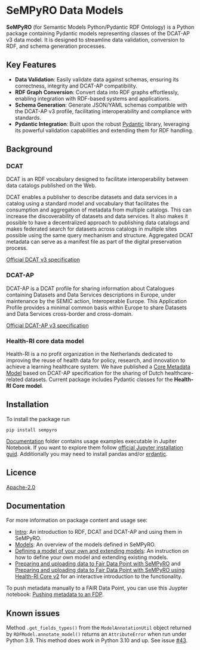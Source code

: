# SeMPyRO Data Models

**SeMPyRO** (for Semantic Models Python/Pydantic RDF Ontology) is a Python package containing Pydantic models 
representing classes of the DCAT-AP v3 data model. It is designed to streamline data validation, conversion to RDF, 
and schema generation processes.

## Key Features

- **Data Validation**: Easily validate data against schemas, ensuring its correctness, integrity and DCAT-AP compatibility.
- **RDF Graph Conversion**: Convert data into RDF graphs effortlessly, enabling integration with RDF-based systems and applications.
- **Schema Generation**: Generate JSON/YAML schemas compatible with the DCAT-AP v3 profile, facilitating interoperability and compliance with standards.
- **Pydantic Integration**: Built upon the robust [Pydantic](https://docs.pydantic.dev/) library, leveraging its powerful validation capabilities and extending them for RDF handling.

## Background

### DCAT

DCAT is an RDF vocabulary designed to facilitate interoperability between data catalogs published on the Web.

DCAT enables a publisher to describe datasets and data services in a catalog using a standard model and vocabulary
that facilitates the consumption and aggregation of metadata from multiple catalogs. This can increase the
discoverability of datasets and data services. It also makes it possible to have a decentralized approach to publishing
data catalogs and makes federated search for datasets across catalogs in multiple sites possible using the same query
mechanism and structure. Aggregated DCAT metadata can serve as a manifest file as part of the digital preservation
process.

[Official DCAT v3 specification](https://www.w3.org/TR/vocab-dcat-3/)

### DCAT-AP

DCAT-AP is a DCAT profile for sharing information about Catalogues containing Datasets and Data Services descriptions
in Europe, under maintenance by the SEMIC action, Interoperable Europe. This Application Profile provides a minimal
common basis within Europe to share Datasets and Data Services cross-border and cross-domain.

[Official DCAT-AP v3 specification](https://semiceu.github.io/DCAT-AP/releases/3.0.0/)

### Health-RI core data model

Health-RI is a no profit organization in the Netherlands dedicated to improving the reuse of health data for policy, 
research, and innovation to achieve a learning healthcare system.
We have published a [Core Metadata Model](https://health-ri.atlassian.net/l/cp/udWLxwpu) based on DCAT-AP 
specification for the sharing of Dutch healthcare-related datasets.
Current package includes Pydantic classes for the **Health-RI Core model**.

## Installation

To install the package run
```commandline
pip install sempyro
```

[Documentation](./docs) folder contains usage examples executable in Jupiter Notebook. 
If you want to explore them follow [official Jupyter installation guid](https://jupyter.org/install#jupyter-notebook).
Additionally you may need to install pandas and/or [erdantic](./docs/Defining_extending_a_model#visualization-with-erdantic).

## Licence

[Apache-2.0](./LICENSE)

## Documentation

For more information on package content and usage see:
- [Intro](./docs/Intro.md): An introduction to RDF, DCAT and DCAT-AP and using them in SeMPyRO.
- [Models](./docs/Models.md): An overview of the models defined in SeMPyRO.
- [Defining a model of your own and extending models](./docs/Defining_extending_a_model.md): An instruction on how to define your own model and extending existing models.
- [Preparing and uploading data to Fair Data Point with SeMPyRO](./docs/Documentation_DCAT.ipynb) and [Preparing and uploading data to Fair Data Point with SeMPyRO using Health-RI Core v2](./docs/Documentation_Health-RI_Core.ipynb) for an interactive introduction to the functionality.

To push metadata manually to a FAIR Data Point, you can use this Juypter notebook: [Pushing metadata to an FDP](./docs/Push_to_FDP-Health-RI_v2.ipynb).

## Known issues

Method `.get_fields_types()` from the `ModelAnnotationUtil` object returned by `RDFModel.annotate_model()` returns 
an `AttributeError` when run under Python 3.9. This method does work in Python 3.10 and up. 
See issue [#43](https://github.com/Health-RI/SeMPyRO/issues/43).